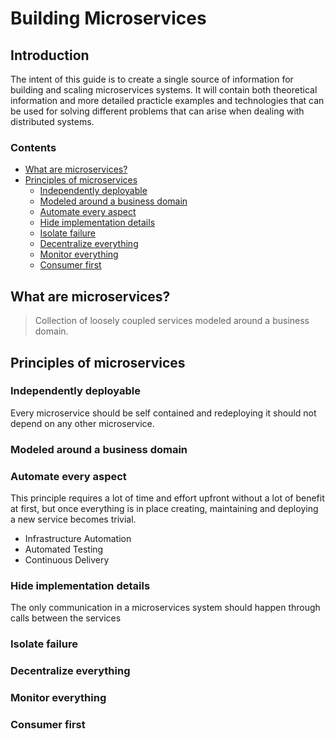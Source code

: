 # Building Microservices
## Introduction
The intent of this guide is to create a single source of information for building and scaling microservices systems. It will contain both theoretical information and more detailed practicle examples and technologies that can be used for solving different problems that can arise when dealing with distributed systems. 
### Contents
 - [What are microservices?](#what-are-microservices)
 - [Principles of microservices](#principles-of-microservices)
	 - [Independently deployable](#independently-deployable)
	 - [Modeled around a business domain](#modeled-around-a-business-domain)
	 - [Automate every aspect](#automate-every-aspect)
	 - [Hide implementation details](#hide-implementation-details)
	 - [Isolate failure](#isolate-failure)
	 - [Decentralize everything](#decentralize-everything)
	 - [Monitor everything](#monitor-everything)
	 - [Consumer first](#consumer-first)
## What are microservices?

> Collection of loosely coupled services modeled around a business domain.

## Principles of microservices

 ### Independently deployable
 Every microservice should be self contained and redeploying it should not    depend on any other microservice. 
 ### Modeled around a business domain
 ### Automate every aspect
 This principle requires a lot of time and effort upfront without a lot of benefit at first, but once everything is in place creating, maintaining and deploying a new service becomes trivial.
 
 - Infrastructure Automation
 - Automated Testing
 - Continuous Delivery

 ### Hide implementation details
 The only communication in a microservices system should happen through calls between the services
 ### Isolate failure
 ### Decentralize everything
 ### Monitor everything
 ### Consumer first

<!--stackedit_data:
eyJoaXN0b3J5IjpbLTIxMzk3MDkxMyw4NDM1MjQzNDcsNDUzMj
gxMzMyLC0xNTY3NjI5MDc1LC00OTU1NDE2NTgsLTE0NTEwNTI1
MzgsMTU4MDkyOTA3NywxMjg5Njk5MzQ4LC0xMTQ2NjQwNzk4LC
0zODAxNTA2MzUsMjA5NDE1NTY2MiwtNjM4OTMwNDg1LDcyNjIz
MjIyOCw5NDI2MDEzOTEsMTU4OTI1MDU0NiwyMDMxOTI3MjA0XX
0=
-->